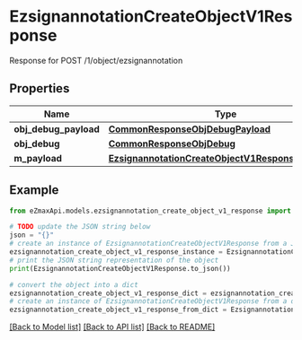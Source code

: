 # EzsignannotationCreateObjectV1Response

Response for POST /1/object/ezsignannotation

## Properties

Name | Type | Description | Notes
------------ | ------------- | ------------- | -------------
**obj_debug_payload** | [**CommonResponseObjDebugPayload**](CommonResponseObjDebugPayload.md) |  | 
**obj_debug** | [**CommonResponseObjDebug**](CommonResponseObjDebug.md) |  | [optional] 
**m_payload** | [**EzsignannotationCreateObjectV1ResponseMPayload**](EzsignannotationCreateObjectV1ResponseMPayload.md) |  | 

## Example

```python
from eZmaxApi.models.ezsignannotation_create_object_v1_response import EzsignannotationCreateObjectV1Response

# TODO update the JSON string below
json = "{}"
# create an instance of EzsignannotationCreateObjectV1Response from a JSON string
ezsignannotation_create_object_v1_response_instance = EzsignannotationCreateObjectV1Response.from_json(json)
# print the JSON string representation of the object
print(EzsignannotationCreateObjectV1Response.to_json())

# convert the object into a dict
ezsignannotation_create_object_v1_response_dict = ezsignannotation_create_object_v1_response_instance.to_dict()
# create an instance of EzsignannotationCreateObjectV1Response from a dict
ezsignannotation_create_object_v1_response_from_dict = EzsignannotationCreateObjectV1Response.from_dict(ezsignannotation_create_object_v1_response_dict)
```
[[Back to Model list]](../README.md#documentation-for-models) [[Back to API list]](../README.md#documentation-for-api-endpoints) [[Back to README]](../README.md)


